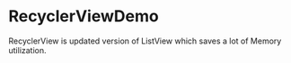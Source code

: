 # RecyclerViewDemo
RecyclerView is updated version of ListView which saves a lot of Memory utilization.
